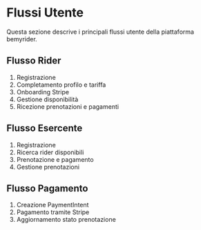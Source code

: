 # Flussi Utente

Questa sezione descrive i principali flussi utente della piattaforma bemyrider.

## Flusso Rider
1. Registrazione
2. Completamento profilo e tariffa
3. Onboarding Stripe
4. Gestione disponibilità
5. Ricezione prenotazioni e pagamenti

## Flusso Esercente
1. Registrazione
2. Ricerca rider disponibili
3. Prenotazione e pagamento
4. Gestione prenotazioni

## Flusso Pagamento
1. Creazione PaymentIntent
2. Pagamento tramite Stripe
3. Aggiornamento stato prenotazione 
